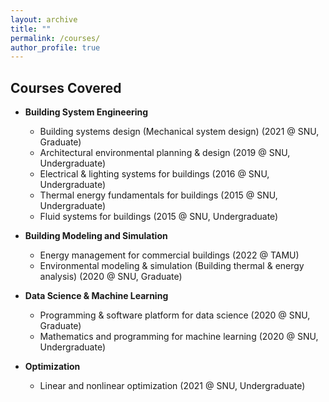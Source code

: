 ```yaml
---
layout: archive
title: ""
permalink: /courses/
author_profile: true
---
```


Courses Covered
-----
* **Building System Engineering**
  * Building systems design (Mechanical system design) (2021 @ SNU, Graduate)
  * Architectural environmental planning & design (2019 @ SNU, Undergraduate)
  * Electrical & lighting systems for buildings (2016 @ SNU, Undergraduate)
  * Thermal energy fundamentals for buildings (2015 @ SNU, Undergraduate)
  * Fluid systems for buildings (2015 @ SNU, Undergraduate)

* **Building Modeling and Simulation**
  * Energy management for commercial buildings (2022 @ TAMU)
  * Environmental modeling & simulation (Building thermal & energy analysis) (2020 @ SNU, Graduate)
  
* **Data Science & Machine Learning**
  * Programming & software platform for data science (2020 @ SNU, Graduate)
  * Mathematics and programming for machine learning (2020 @ SNU, Undergraduate)

* **Optimization**
  * Linear and nonlinear optimization (2021 @ SNU, Undergraduate)
